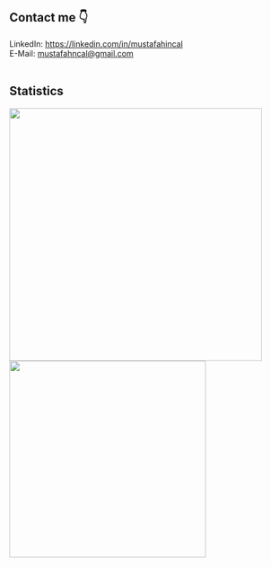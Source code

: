 ## Contact me 👇
LinkedIn: <a href="https://linkedin.com/in/mustafahincal" target="blank">https://linkedin.com/in/mustafahincal</a><br>
E-Mail:  <a href = "mailto:mustafahncal@gmail.com">mustafahncal@gmail.com</a><br><br>

## Statistics
<a href="https://github.com/mustafahincal"><img align="center" width="450" src="https://github-readme-stats.vercel.app/api?username=mustafahincal&show_icons=true&bg_color=0d1117&text_color=c8cdd0&title_color=3366ff&icon_color=3366ff&hide_border=true"/></a>
<a href="https://github.com/mustafahincal"><img align="center" width="350" src="https://github-readme-stats.vercel.app/api/top-langs/?username=mustafahincal&bg_color=0d1117&text_color=c8cdd0&title_color=3366ff&hide_border=true&layout=compact&langs_count=10"/></a>
